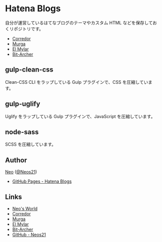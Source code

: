 # Hatena Blogs

自分が運営しているはてなブログのテーマやカスタム HTML などを保存しておくリポジトリです。

- [Corredor](http://neos21.hatenablog.com/)
- [Murga](http://neos21.hatenablog.jp/)
- [El Mylar](http://neos21.hateblo.jp/)
- [Bit-Archer](http://bit-archer.hatenablog.com/)


## gulp-clean-css

Clean-CSS CLI をラップしている Gulp プラグインで、CSS を圧縮しています。


## gulp-uglify

Uglify をラップしている Gulp プラグインで、JavaScript を圧縮しています。


## node-sass

SCSS を圧縮しています。


## Author

[Neo](http://neo.s21.xrea.com/) ([@Neos21](https://twitter.com/neos21))

- [GitHub Pages - Hatena Blogs](https://neos21.github.io/HatenaBlogs/)


## Links

- [Neo's World](http://neo.s21.xrea.com/)
- [Corredor](http://neos21.hatenablog.com/)
- [Murga](http://neos21.hatenablog.jp/)
- [El Mylar](http://neos21.hateblo.jp/)
- [Bit-Archer](http://bit-archer.hatenablog.com/)
- [GitHub - Neos21](https://github.com/Neos21/)
